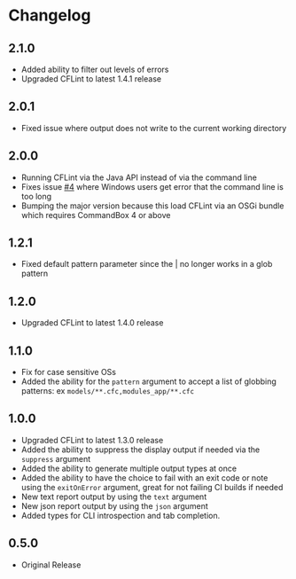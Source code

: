 # Changelog

## 2.1.0

* Added ability to filter out levels of errors
* Upgraded CFLint to latest 1.4.1 release

## 2.0.1

* Fixed issue where output does not write to the current working directory

## 2.0.0

* Running CFLint via the Java API instead of via the command line
* Fixes issue [#4](https://github.com/jsteinshouer/commandbox-cflint/issues/4) where Windows users get error that the command line is too long
* Bumping the major version because this load CFLint via an OSGi bundle which requires CommandBox 4 or above

## 1.2.1

* Fixed default pattern parameter since the | no longer works in a glob pattern

## 1.2.0

* Upgraded CFLint to latest 1.4.0 release

## 1.1.0

* Fix for case sensitive OSs
* Added the ability for the `pattern` argument to accept a list of globbing patterns: ex `models/**.cfc,modules_app/**.cfc`

## 1.0.0

* Upgraded CFLint to latest 1.3.0 release
* Added the ability to suppress the display output if needed via the `suppress` argument
* Added the ability to generate multiple output types at once
* Added the ability to have the choice to fail with an exit code or note using the `exitOnError` argument, great for not failing CI builds if needed
* New text report output by using the `text` argument
* New json report output by using the `json` argument
* Added types for CLI introspection and tab completion.

## 0.5.0

* Original Release